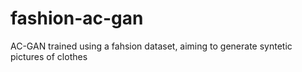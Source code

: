 # fashion-ac-gan
AC-GAN trained using a fahsion dataset, aiming to generate syntetic pictures of clothes
